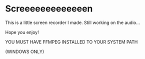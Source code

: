 # Screeeeeeeeeeeeen

This is a little screen recorder I made. Still working on the audio...

Hope you enjoy!

YOU MUST HAVE FFMPEG INSTALLED TO YOUR SYSTEM PATH 

(WINDOWS ONLY)
